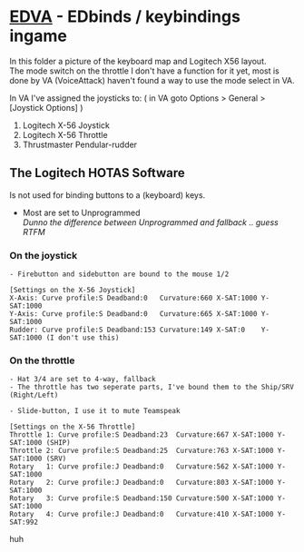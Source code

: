 # [EDVA](https://github.com/ArNeo-VR/EDVA#edva) - EDbinds / keybindings ingame

In this folder a picture of the keyboard map and Logitech X56 layout.  
The mode switch on the throttle I don't have a function for it yet, 
most is done by VA (VoiceAttack) haven't found a way to use the mode select in VA.  

In VA I've assigned the joysticks to: ( in VA goto Options > General > [Joystick Options] )  
1. Logitech X-56 Joystick  
2. Logitech X-56 Throttle  
3. Thrustmaster Pendular-rudder  


## The Logitech HOTAS Software
Is not used for binding buttons to a (keyboard) keys.  
- Most are set to Unprogrammed  
*Dunno the difference between Unprogrammed and fallback .. guess RTFM*

### On the joystick
~~~
- Firebutton and sidebutton are bound to the mouse 1/2   
  
[Settings on the X-56 Joystick] 
X-Axis: Curve profile:S Deadband:0   Curvature:660 X-SAT:1000 Y-SAT:1000  
Y-Axis: Curve profile:S Deadband:0   Curvature:665 X-SAT:1000 Y-SAT:1000  
Rudder: Curve profile:S Deadband:153 Curvature:149 X-SAT:0    Y-SAT:1000 (I don't use this)  
~~~

### On the throttle  
~~~
- Hat 3/4 are set to 4-way, fallback  
- The throttle has two seperate parts, I've bound them to the Ship/SRV (Right/Left)  

- Slide-button, I use it to mute Teamspeak  
  
[Settings on the X-56 Throttle]
Throttle 1: Curve profile:S Deadband:23  Curvature:667 X-SAT:1000 Y-SAT:1000 (SHIP)  
Throttle 2: Curve profile:S Deadband:25  Curvature:763 X-SAT:1000 Y-SAT:1000 (SRV)  
Rotary   1: Curve profile:J Deadband:0   Curvature:562 X-SAT:1000 Y-SAT:1000  
Rotary   2: Curve profile:J Deadband:0   Curvature:803 X-SAT:1000 Y-SAT:1000  
Rotary   3: Curve profile:S Deadband:150 Curvature:500 X-SAT:1000 Y-SAT:1000  
Rotary   4: Curve profile:J Deadband:0   Curvature:410 X-SAT:1000 Y-SAT:992  
~~~
huh